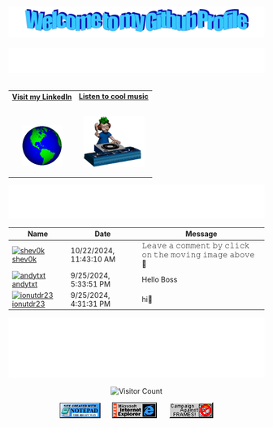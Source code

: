 <!-- "Hero" Header -->
<div align="center">
  <img src="https://github.com/shev0k/shev0k/blob/main/images/welcome.png?raw=true" style="max-width: 100%;" alt="Welcome to my Github Profile" />
  <br />
  <br />
  <img height="50" alt="My Name is Claudiu and I like Node.js" src="images/personal_note.svg" />
  <br />
  <br />

</div>

<!-- Social -->
<table width="100%" align="center">
<tr>
<td align="center">
<a href="https://www.linkedin.com/in/shevok/">
<strong>Visit my LinkedIn</strong>
<br />
<br />
<br />

<p>

<img alt="Globe" height="80" src="images/globe.gif">
</a>
</p>

</td>


<td align="center">
<a href="https://youtu.be/UUUgin_9Gjs?si=h6wLYo87KGlpY946">
<strong>Listen to cool music</strong>
<br />
<br />


<p>
<img height="100" alt="Music" src="images/music.gif"> 
</a>
</p>

</td>
</tr>
</table>

<div align="center">
<a href="https://github.com/shev0k/shev0k/issues/1#issuecomment-new"><img src="images/guestbook.svg"></a> 
</div>

<div align="center">

<!-- Guestbook -->
| Name | Date | Message |
|---|---|---|
| <a href="https://github.com/shev0k"><img width="24" src="https://avatars.githubusercontent.com/u/102088719?s=24&u=0f2e5a2c242d6fdc0d9731e0be96f69de16fc933&v=4" alt="shev0k" /> shev0k</a> |10/22/2024, 11:43:10 AM|𝙻𝚎𝚊𝚟𝚎 𝚊 𝚌𝚘𝚖𝚖𝚎𝚗𝚝 𝚋𝚢 𝚌𝚕𝚒𝚌𝚔 𝚘𝚗 𝚝𝚑𝚎 𝚖𝚘𝚟𝚒𝚗𝚐 𝚒𝚖𝚊𝚐𝚎 𝚊𝚋𝚘𝚟𝚎 🔼|
| <a href="https://github.com/andytxt"><img width="24" src="https://avatars.githubusercontent.com/u/108338340?s=24&u=1400cf54dffd47ad813ccb905c0264d5c8d32159&v=4" alt="andytxt" /> andytxt</a> |9/25/2024, 5:33:51 PM|Hello Boss|
| <a href="https://github.com/ionutdr23"><img width="24" src="https://avatars.githubusercontent.com/u/54724048?s=24&v=4" alt="ionutdr23" /> ionutdr23</a> |9/25/2024, 4:31:31 PM|hi🫡|
<!-- /Guestbook -->

</div>

<!-- Footer -->

<div align="center">

<img height="120" alt="Thanks for visiting me" width="100%" src="https://raw.githubusercontent.com/shev0k/shev0k/d353f4752ca0a29ba3c7661138262f6217b70d66/images/marquee.svg" />
<br />

![Visitor Count](https://profile-counter.glitch.me/shev0k/count.svg)


<img src="https://raw.githubusercontent.com/shev0k/shev0k/refs/heads/main/images/notepad.gif" alt="Site created with Notepad" height="30" />
<!-- "margin-right: whatever;" -->
<span>&nbsp;&nbsp;&nbsp;&nbsp;</span>  
<img src="https://raw.githubusercontent.com/shev0k/shev0k/refs/heads/main/images/ie_logo.gif" alt="Microsoft Internet Explorer" />
<span>&nbsp;&nbsp;&nbsp;&nbsp;</span>  
<img src="https://raw.githubusercontent.com/shev0k/shev0k/refs/heads/main/images/noframes.gif" alt="No Frames" />

</div>
